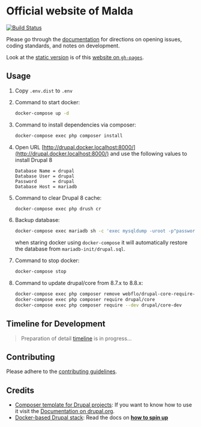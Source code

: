# Official website of Malda

[![Build Status](https://travis-ci.org/abusalam/drupal-malda.svg?branch=dev)](
  https://travis-ci.org/abusalam/drupal-malda)

Please go through the [documentation](docs/README.md) for directions on opening
 issues, coding standards, and notes on development.
 
Look at the [static version](https://abusalam.github.io/drupal-malda/static/) is of this [website on `gh-pages`](https://abusalam.github.io/drupal-malda/static/).

## Usage

1. Copy `.env.dist` to `.env`
2. Command to start docker:

    ```bash
    docker-compose up -d
    ```

3. Command to install dependencies via composer:

    ```bash
    docker-compose exec php composer install
    ```

4. Open URL [http://drupal.docker.localhost:8000/](http://drupal.docker.localhost:8000/) and use the following values
  to install Drupal 8

    ```env
    Database Name = drupal
    Database User = drupal
    Password      = drupal
    Database Host = mariadb
    ```

5. Command to clear Drupal 8 cache:

    ```bash
    docker-compose exec php drush cr
    ```

6. Backup database:

    ```bash
    docker-compose exec mariadb sh -c 'exec mysqldump -uroot -p"password" drupal' > mariadb-init/drupal.sql
    ```

    when staring docker using `docker-compose` it will automatically restore
     the database from `mariadb-init/drupal.sql`.

7. Command to stop docker:

    ```bash
    docker-compose stop
    ```

8. Command to update drupal/core from 8.7.x to 8.8.x:

    ```bash
    docker-compose exec php composer remove webflo/drupal-core-require-dev 
    docker-compose exec php composer require drupal/core
    docker-compose exec php composer require --dev drupal/core-dev
    ```

## Timeline for Development

> Preparation of detail [timeline](docs/ROADMAP.md) is in progress...

## Contributing

Please adhere to the [contributing guidelines](docs/CONTRIBUTING.md).

## Credits

* [Composer template for Drupal projects](https://github.com/drupal-composer/drupal-project): If you want to know how to use it visit the [Documentation on drupal.org](https://www.drupal.org/node/2471553).
* [Docker-based Drupal stack](https://github.com/wodby/docker4drupal): Read the docs on [**how to spin up**](https://wodby.com/docs/stacks/drupal/local#usage)
